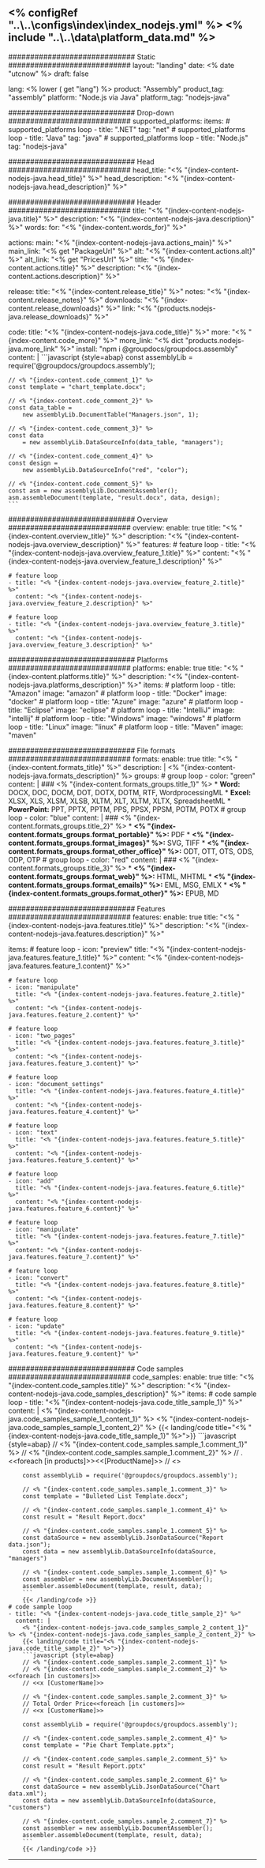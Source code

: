 <% configRef "..\\..\\configs\\index\\index_nodejs.yml" %>
<% include "..\\..\\data\\platform_data.md" %>
---
############################# Static ############################
layout: "landing"
date: <% date "utcnow" %>
draft: false

lang: <% lower ( get "lang") %>
product: "Assembly"
product_tag: "assembly"
platform: "Node.js via Java"
platform_tag: "nodejs-java"

############################# Drop-down ############################
supported_platforms:
  items:
    # supported_platforms loop
    - title: ".NET"
      tag: "net"
    # supported_platforms loop
    - title: "Java"
      tag: "java"
    # supported_platforms loop
    - title: "Node.js"
      tag: "nodejs-java"

############################# Head ############################
head_title: "<% "{index-content-nodejs-java.head_title}" %>"
head_description: "<% "{index-content-nodejs-java.head_description}" %>"

############################# Header ############################
title: "<% "{index-content-nodejs-java.title}" %>"
description: "<% "{index-content-nodejs-java.description}" %>"
words:
  for: "<% "{index-content.words_for}" %>"

actions:
  main: "<% "{index-content-nodejs-java.actions_main}" %>"
  main_link: "<% get "PackageUrl" %>"
  alt: "<% "{index-content.actions.alt}" %>"
  alt_link: "<% get "PricesUrl" %>"
  title: "<% "{index-content.actions.title}" %>"
  description: "<% "{index-content.actions.description}" %>"

release:
  title: "<% "{index-content.release_title}" %>"
  notes: "<% "{index-content.release_notes}" %>"
  downloads: "<% "{index-content.release_downloads}" %>"
  link: "<% "{products.nodejs-java.release_downloads}" %>"

code:
  title: "<% "{index-content-nodejs-java.code_title}" %>"
  more: "<% "{index-content.code_more}" %>"
  more_link: "<% dict "products.nodejs-java.more_link" %>"
  install: "npm i @groupdocs/groupdocs.assembly"
  content: |
    ```javascript {style=abap}
    const assemblyLib = require('@groupdocs/groupdocs.assembly');

    // <% "{index-content.code_comment_1}" %>
    const template = "chart_template.docx";

    // <% "{index-content.code_comment_2}" %>
    const data_table = 
        new assemblyLib.DocumentTable("Managers.json", 1);

    // <% "{index-content.code_comment_3}" %>
    const data 
        = new assemblyLib.DataSourceInfo(data_table, "managers");

    // <% "{index-content.code_comment_4}" %>
    const design = 
        new assemblyLib.DataSourceInfo("red", "color");

    // <% "{index-content.code_comment_5}" %>
    const asm = new assemblyLib.DocumentAssembler();
    asm.assembleDocument(template, "result.docx", data, design);
    ```

############################# Overview ############################
overview:
  enable: true
  title: "<% "{index-content.overview_title}" %>"
  description: "<% "{index-content-nodejs-java.overview_description}" %>"
  features:
    # feature loop
    - title: "<% "{index-content-nodejs-java.overview_feature_1.title}" %>"
      content: "<% "{index-content-nodejs-java.overview_feature_1.description}" %>"

    # feature loop
    - title: "<% "{index-content-nodejs-java.overview_feature_2.title}" %>"
      content: "<% "{index-content-nodejs-java.overview_feature_2.description}" %>"

    # feature loop
    - title: "<% "{index-content-nodejs-java.overview_feature_3.title}" %>"
      content: "<% "{index-content-nodejs-java.overview_feature_3.description}" %>"

############################# Platforms ############################
platforms:
  enable: true
  title: "<% "{index-content.platforms.title}" %>"
  description: "<% "{index-content-nodejs-java.platforms_description}" %>"
  items:
    # platform loop
    - title: "Amazon"
      image: "amazon"
    # platform loop
    - title: "Docker"
      image: "docker"
    # platform loop
    - title: "Azure"
      image: "azure"
    # platform loop
    - title: "Eclipse"
      image: "eclipse"
    # platform loop
    - title: "IntelliJ"
      image: "intellij"
    # platform loop
    - title: "Windows"
      image: "windows"
    # platform loop
    - title: "Linux"
      image: "linux"
    # platform loop
    - title: "Maven"
      image: "maven"

############################# File formats ############################
formats:
  enable: true
  title: "<% "{index-content.formats_title}" %>"
  description: |
    <% "{index-content-nodejs-java.formats_description}" %>
  groups:
    # group loop
    - color: "green"
      content: |
        ### <% "{index-content.formats_groups.title_1}" %>
        * **Word:**  DOCX, DOC, DOCM, DOT, DOTX, DOTM, RTF, WordprocessingML
        * **Excel:** XLSX, XLS, XLSM, XLSB, XLTM, XLT, XLTM, XLTX, SpreadsheetML
        * **PowerPoint:** PPT, PPTX, PPTM, PPS, PPSX, PPSM, POTM, POTX
    # group loop
    - color: "blue"
      content: |
        ### <% "{index-content.formats_groups.title_2}" %>
        * **<% "{index-content.formats_groups.format_portable}" %>:** PDF
        * **<% "{index-content.formats_groups.format_images}" %>:** SVG, TIFF
        * **<% "{index-content.formats_groups.format_other_office}" %>:** ODT, OTT, OTS, ODS, ODP, OTP
      # group loop
    - color: "red"
      content: |
        ### <% "{index-content.formats_groups.title_3}" %>
        * **<% "{index-content.formats_groups.format_web}" %>:** HTML, MHTML
        * **<% "{index-content.formats_groups.format_emails}" %>:** EML, MSG, EMLX
        * **<% "{index-content.formats_groups.format_other}" %>:** EPUB, MD

############################# Features ############################
features:
  enable: true
  title: "<% "{index-content-nodejs-java.features.title}" %>"
  description: "<% "{index-content-nodejs-java.features.description}" %>"

  items:
    # feature loop
    - icon: "preview"
      title: "<% "{index-content-nodejs-java.features.feature_1.title}" %>"
      content: "<% "{index-content-nodejs-java.features.feature_1.content}" %>"

    # feature loop
    - icon: "manipulate"
      title: "<% "{index-content-nodejs-java.features.feature_2.title}" %>"
      content: "<% "{index-content-nodejs-java.features.feature_2.content}" %>"

    # feature loop
    - icon: "two_pages"
      title: "<% "{index-content-nodejs-java.features.feature_3.title}" %>"
      content: "<% "{index-content-nodejs-java.features.feature_3.content}" %>"

    # feature loop
    - icon: "document_settings"
      title: "<% "{index-content-nodejs-java.features.feature_4.title}" %>"
      content: "<% "{index-content-nodejs-java.features.feature_4.content}" %>"

    # feature loop
    - icon: "text"
      title: "<% "{index-content-nodejs-java.features.feature_5.title}" %>"
      content: "<% "{index-content-nodejs-java.features.feature_5.content}" %>"

    # feature loop
    - icon: "add"
      title: "<% "{index-content-nodejs-java.features.feature_6.title}" %>"
      content: "<% "{index-content-nodejs-java.features.feature_6.content}" %>"

    # feature loop
    - icon: "manipulate"
      title: "<% "{index-content-nodejs-java.features.feature_7.title}" %>"
      content: "<% "{index-content-nodejs-java.features.feature_7.content}" %>"

    # feature loop
    - icon: "convert"
      title: "<% "{index-content-nodejs-java.features.feature_8.title}" %>"
      content: "<% "{index-content-nodejs-java.features.feature_8.content}" %>"

    # feature loop
    - icon: "update"
      title: "<% "{index-content-nodejs-java.features.feature_9.title}" %>"
      content: "<% "{index-content-nodejs-java.features.feature_9.content}" %>"

############################# Code samples ############################
code_samples:
  enable: true
  title: "<% "{index-content.code_samples.title}" %>"
  description: "<% "{index-content-nodejs-java.code_samples_description}" %>"
  items:
    # code sample loop
    - title: "<% "{index-content-nodejs-java.code_title_sample_1}" %>"
      content: |
        <% "{index-content-nodejs-java.code_samples_sample_1_content_1}" %> <% "{index-content-nodejs-java.code_samples_sample_1_content_2}" %>
        {{< landing/code title="<% "{index-content-nodejs-java.code_title_sample_1}" %>">}}
        ```javascript {style=abap}
        // <% "{index-content.code_samples.sample_1.comment_1}" %>
        // <% "{index-content.code_samples.sample_1.comment_2}" %>
        // . <<foreach [in products]>><<[ProductName]>>
        // <</foreach>>

        const assemblyLib = require('@groupdocs/groupdocs.assembly');

        // <% "{index-content.code_samples.sample_1.comment_3}" %>
        const template = "Bulleted List Template.docx";

        // <% "{index-content.code_samples.sample_1.comment_4}" %>
        const result = "Result Report.docx"

        // <% "{index-content.code_samples.sample_1.comment_5}" %>
        const dataSource = new assemblyLib.JsonDataSource("Report data.json");
        const data = new assemblyLib.DataSourceInfo(dataSource, "managers")

        // <% "{index-content.code_samples.sample_1.comment_6}" %>
        const assembler = new assemblyLib.DocumentAssembler();
        assembler.assembleDocument(template, result, data);
        ```
        {{< /landing/code >}}
    # code sample loop
    - title: "<% "{index-content-nodejs-java.code_title_sample_2}" %>"
      content: |
        <% "{index-content-nodejs-java.code_samples_sample_2_content_1}" %> <% "{index-content-nodejs-java.code_samples_sample_2_content_2}" %>
        {{< landing/code title="<% "{index-content-nodejs-java.code_title_sample_2}" %>">}}
        ```javascript {style=abap} 
        // <% "{index-content.code_samples.sample_2.comment_1}" %>
        // <% "{index-content.code_samples.sample_2.comment_2}" %> <<foreach [in customers]>> 
        // <<x [CustomerName]>>

        // <% "{index-content.code_samples.sample_2.comment_3}" %>
        // Total Order Price<<foreach [in customers]>> 
        // <<x [CustomerName]>>

        const assemblyLib = require('@groupdocs/groupdocs.assembly');

        // <% "{index-content.code_samples.sample_2.comment_4}" %>
        const template = "Pie Chart Template.pptx";

        // <% "{index-content.code_samples.sample_2.comment_5}" %>
        const result = "Result Report.pptx"

        // <% "{index-content.code_samples.sample_2.comment_6}" %>
        const dataSource = new assemblyLib.JsonDataSource("Chart data.xml");
        const data = new assemblyLib.DataSourceInfo(dataSource, "customers")

        // <% "{index-content.code_samples.sample_2.comment_7}" %>
        const assembler = new assemblyLib.DocumentAssembler();
        assembler.assembleDocument(template, result, data);
        ```
        {{< /landing/code >}}

---